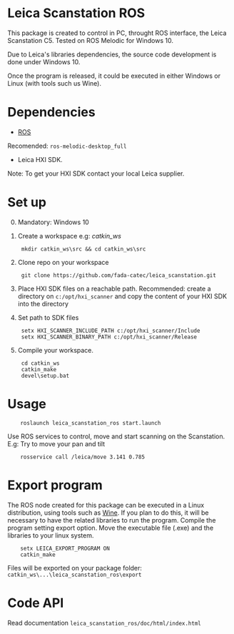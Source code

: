 # Leica Scanstation ROS

This package is created to control in PC, throught ROS interface, the Leica Scanstation C5.
Tested on ROS Melodic for Windows 10.

Due to Leica's libraries dependencies, the source code development is done under Windows 10. 

Once the program is released, it could be executed in either Windows or Linux (with tools such us Wine).

# Dependencies #

- [ROS](http://wiki.ros.org/Installation/Windows)

Recomended: `ros-melodic-desktop_full`

- Leica HXI SDK.

Note: To get your HXI SDK contact your local Leica supplier.


# Set up #
0. Mandatory: Windows 10
1. Create a workspace e.g: *catkin_ws*

        mkdir catkin_ws\src && cd catkin_ws\src

2. Clone repo on your workspace

        git clone https://github.com/fada-catec/leica_scanstation.git

3. Place HXI SDK files on a reachable path. Recommended: create a directory on `c:/opt/hxi_scanner` and copy the content of your HXI SDK into the directory
        
4. Set path to SDK files

        setx HXI_SCANNER_INCLUDE_PATH c:/opt/hxi_scanner/Include
        setx HXI_SCANNER_BINARY_PATH c:/opt/hxi_scanner/Release

5. Compile your workspace. 

        cd catkin_ws
        catkin_make
        devel\setup.bat

# Usage #

        roslaunch leica_scanstation_ros start.launch

Use ROS services to control, move and start scanning on the Scanstation. E.g: Try to move your pan and tilt

        rosservice call /leica/move 3.141 0.785 

# Export program #
The ROS node created for this package can be executed in a Linux distribution, using tools such as [Wine](https://www.winehq.org/). If you plan to do this, it will be necessary to have the related libraries to run the program. Compile the program setting export option. Move the executable file (.exe) and the libraries to your linux system.
   
        setx LEICA_EXPORT_PROGRAM ON
        catkin_make

Files will be exported on your package folder: `catkin_ws\...\leica_scanstation_ros\export`

# Code API #

Read documentation `leica_scanstation_ros/doc/html/index.html`